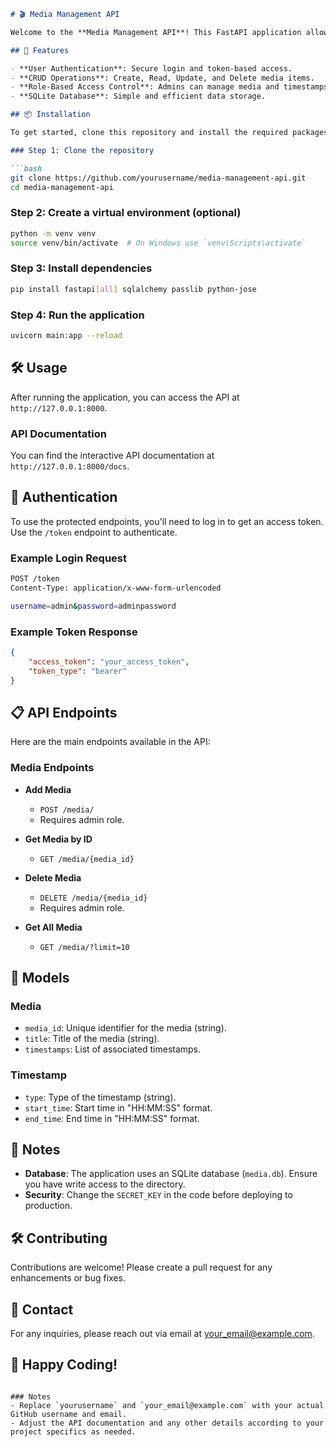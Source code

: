 ```markdown
# 🎬 Media Management API

Welcome to the **Media Management API**! This FastAPI application allows you to manage media items and their associated timestamps securely. The API supports user authentication and role-based access control, enabling different functionalities for admin and regular users.

## 🚀 Features

- **User Authentication**: Secure login and token-based access.
- **CRUD Operations**: Create, Read, Update, and Delete media items.
- **Role-Based Access Control**: Admins can manage media and timestamps.
- **SQLite Database**: Simple and efficient data storage.

## 📦 Installation

To get started, clone this repository and install the required packages.

### Step 1: Clone the repository

```bash
git clone https://github.com/yourusername/media-management-api.git
cd media-management-api
```

### Step 2: Create a virtual environment (optional)

```bash
python -m venv venv
source venv/bin/activate  # On Windows use `venv\Scripts\activate`
```

### Step 3: Install dependencies

```bash
pip install fastapi[all] sqlalchemy passlib python-jose
```

### Step 4: Run the application

```bash
uvicorn main:app --reload
```

## 🛠️ Usage

After running the application, you can access the API at `http://127.0.0.1:8000`.

### API Documentation

You can find the interactive API documentation at `http://127.0.0.1:8000/docs`.

## 🔑 Authentication

To use the protected endpoints, you'll need to log in to get an access token. Use the `/token` endpoint to authenticate.

### Example Login Request

```bash
POST /token
Content-Type: application/x-www-form-urlencoded

username=admin&password=adminpassword
```

### Example Token Response

```json
{
    "access_token": "your_access_token",
    "token_type": "bearer"
}
```

## 📋 API Endpoints

Here are the main endpoints available in the API:

### Media Endpoints

- **Add Media**
  - `POST /media/`
  - Requires admin role.
  
- **Get Media by ID**
  - `GET /media/{media_id}`

- **Delete Media**
  - `DELETE /media/{media_id}`
  - Requires admin role.

- **Get All Media**
  - `GET /media/?limit=10`

## 📄 Models

### Media
- `media_id`: Unique identifier for the media (string).
- `title`: Title of the media (string).
- `timestamps`: List of associated timestamps.

### Timestamp
- `type`: Type of the timestamp (string).
- `start_time`: Start time in "HH:MM:SS" format.
- `end_time`: End time in "HH:MM:SS" format.

## 📝 Notes

- **Database**: The application uses an SQLite database (`media.db`). Ensure you have write access to the directory.
- **Security**: Change the `SECRET_KEY` in the code before deploying to production.

## 🛠️ Contributing

Contributions are welcome! Please create a pull request for any enhancements or bug fixes.

## 📧 Contact

For any inquiries, please reach out via email at [your_email@example.com](mailto:your_email@example.com).

## 🎉 Happy Coding!
```

### Notes
- Replace `yourusername` and `your_email@example.com` with your actual GitHub username and email.
- Adjust the API documentation and any other details according to your project specifics as needed.